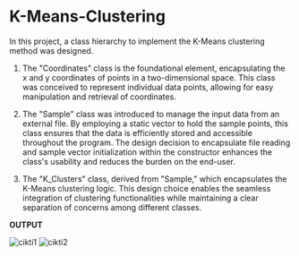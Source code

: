 # K-Means-Clustering
In this project, a class hierarchy to implement the K-Means clustering method was designed.

1. The "Coordinates" class is the foundational element, encapsulating the x and y coordinates of points in a two-dimensional space. This class was conceived to represent individual data points, allowing for easy manipulation and retrieval of coordinates.
  
2. The "Sample" class was introduced to manage the input data from an external file. By employing a static vector to hold the sample points, this class ensures that the data is efficiently stored and accessible throughout the program. The design decision to encapsulate file reading and sample vector initialization within the constructor enhances the class's usability and reduces the burden on the end-user.

3. The "K_Clusters" class, derived from "Sample," which encapsulates the K-Means clustering logic. This design choice enables the seamless integration of clustering functionalities while maintaining a clear separation of concerns among different classes.

**OUTPUT**

![cikti1](https://github.com/sedagbas/K-Means-Clustering/assets/159046448/c1c57eb7-bcbd-431d-b44a-5aa9de9a18ab)
![cikti2](https://github.com/sedagbas/K-Means-Clustering/assets/159046448/fecdf3f2-572e-46ff-83b1-779377bf6998)




